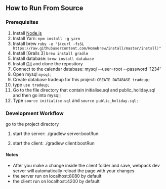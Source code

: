 ## How to Run From Source

### Prerequisites
1. Install [Node.js](https://nodejs.org/en/)
2. Install Yarn: `npm install -g yarn`
3. Install brew `ruby -e "$(curl -fsSL https://raw.githubusercontent.com/Homebrew/install/master/install)"`
4. Install [Grails 3] `brew install gradle`
5. Install database: `brew install database`
6. Install [Git](https://git-scm.com/downloads) and clone the repository
7. Connect to the calendar database: mysql --user=root --password '1234'
8. Open mysql `mysql`;
9. Create database tradeup for this project: `CREATE DATABASE tradeup;`
10. type `use tradeup;`
11. Go to the file directory that contain initialise.sql and public_holiday.sql and then go into mysql;
12. Type `source initialise.sql` and `source public_holiday.sql;`

### Development Workflow
go to the project directory

1. start the server:
./gradlew server:bootRun

2. start the client:
./gradlew client:bootRun


#### Notes
* After you make a change inside the client folder and save, webpack dev server will automatically reload the page with your changes
* the server run on localhost:8080 by default
* the client run on localhost:4200 by default
